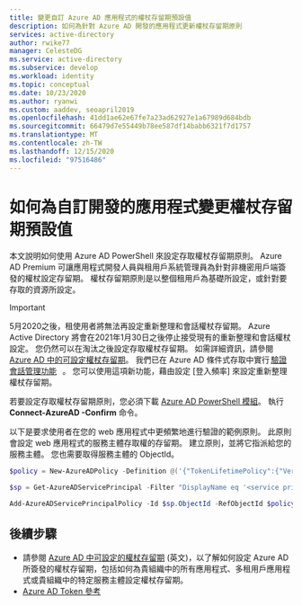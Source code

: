 ```yaml
---
title: 變更自訂 Azure AD 應用程式的權杖存留期預設值
description: 如何為針對 Azure AD 開發的應用程式更新權杖存留期原則
services: active-directory
author: rwike77
manager: CelesteDG
ms.service: active-directory
ms.subservice: develop
ms.workload: identity
ms.topic: conceptual
ms.date: 10/23/2020
ms.author: ryanwi
ms.custom: aaddev, seoapril2019
ms.openlocfilehash: 41dd1ae62e67fe7a23ad62927e1a67989d684bdb
ms.sourcegitcommit: 66479d7e55449b78ee587df14babb6321f7d1757
ms.translationtype: MT
ms.contentlocale: zh-TW
ms.lasthandoff: 12/15/2020
ms.locfileid: "97516486"
---
```

# <a name="how-to-change-the-token-lifetime-defaults-for-a-custom-developed-application"></a>如何為自訂開發的應用程式變更權杖存留期預設值

本文說明如何使用 Azure AD PowerShell 來設定存取權杖存留期原則。 Azure AD Premium 可讓應用程式開發人員與租用戶系統管理員為針對非機密用戶端簽發的權杖設定存留期。 權杖存留期原則是以整個租用戶為基礎所設定，或針對要存取的資源所設定。

> [!IMPORTANT]
> 5月2020之後，租使用者將無法再設定重新整理和會話權杖存留期。  Azure Active Directory 將會在2021年1月30日之後停止接受現有的重新整理和會話權杖設定。 您仍然可以在淘汰之後設定存取權杖存留期。 如需詳細資訊，請參閱 [Azure AD 中的可設定權杖存留期](./active-directory-configurable-token-lifetimes.md)。
> 我們已在 Azure AD 條件式存取中實行 [驗證會話管理功能](../conditional-access/howto-conditional-access-session-lifetime.md)   。 您可以使用這項新功能，藉由設定 [登入頻率] 來設定重新整理權杖存留期。  

若要設定存取權杖存留期原則，您必須下載 [Azure AD PowerShell 模組](https://www.powershellgallery.com/packages/AzureADPreview)。
執行 **Connect-AzureAD -Confirm** 命令。

以下是要求使用者在您的 web 應用程式中更頻繁地進行驗證的範例原則。 此原則會設定 web 應用程式的服務主體存取權的存留期。 建立原則，並將它指派給您的服務主體。 您也需要取得服務主體的 ObjectId。

```powershell
$policy = New-AzureADPolicy -Definition @('{"TokenLifetimePolicy":{"Version":1,"AccessTokenLifetime":"02:00:00"}}') -DisplayName "WebPolicyScenario" -IsOrganizationDefault $false -Type "TokenLifetimePolicy"

$sp = Get-AzureADServicePrincipal -Filter "DisplayName eq '<service principal display name>'"

Add-AzureADServicePrincipalPolicy -Id $sp.ObjectId -RefObjectId $policy.Id
```

## <a name="next-steps"></a>後續步驟

* 請參閱 [Azure AD 中可設定的權杖存留期](./active-directory-configurable-token-lifetimes.md) \(英文\)，以了解如何設定 Azure AD 所簽發的權杖存留期，包括如何為貴組織中的所有應用程式、多租用戶應用程式或貴組織中的特定服務主體設定權杖存留期。 
* [Azure AD Token 參考](./id-tokens.md)
